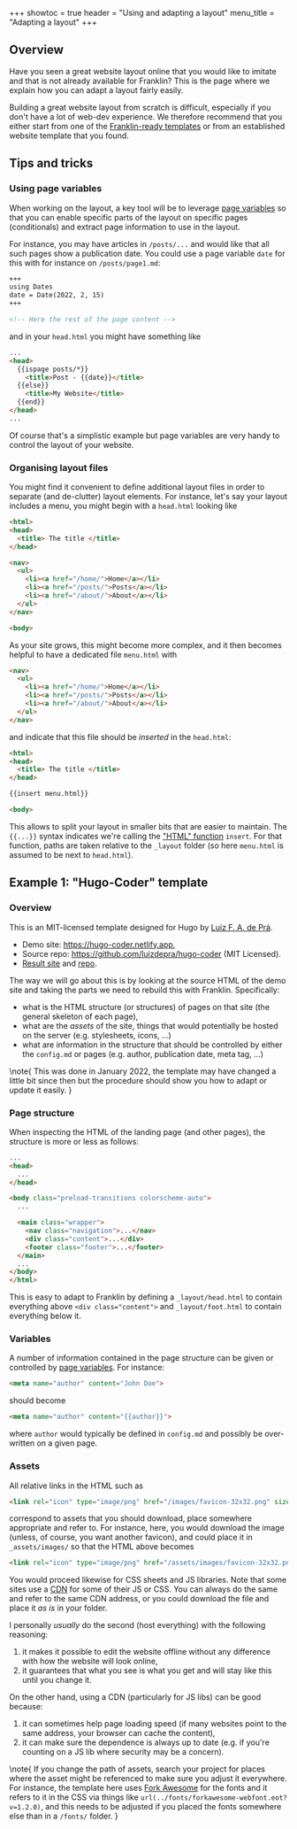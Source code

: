 +++
showtoc = true
header = "Using and adapting a layout"
menu_title = "Adapting a layout"
+++

## Overview

Have you seen a great website layout online that you would like to imitate and that is
not already available for Franklin?
This is the page where we explain how you can adapt a layout fairly easily.

Building a great website layout from scratch is difficult, especially if you don't have
a lot of web-dev experience.
We therefore recommend that you either start from one of the
[Franklin-ready templates](https://tlienart.github.io/FranklinTemplates.jl/) or from an
established website template that you found.

## Tips and tricks

### Using page variables

When working on the layout, a key tool will be to leverage [page variables](/syntax/vars+funs/)
so that you can enable specific parts of the layout on specific pages (conditionals) and
extract page information to use in the layout.

For instance, you may have articles in `/posts/...` and would like that all such pages
show a publication date.
You could use a page variable `date` for this with for instance on `/posts/page1.md`:

```md
+++
using Dates
date = Date(2022, 2, 15)
+++

<!-- Here the rest of the page content -->
```

and in your `head.html` you might have something like

```html
...
<head>
  {{ispage posts/*}}
    <title>Post - {{date}}</title>
  {{else}}
    <title>My Website</title>
  {{end}}
</head>
...
```

Of course that's a simplistic example but page variables are very handy to
control the layout of your website.





### Organising layout files

You might find it convenient to define additional layout files in order to separate
(and de-clutter) layout elements.
For instance, let's say your layout includes a menu, you might begin with
a `head.html` looking like

```html
<html>
<head>
  <title> The title </title>
</head>

<nav>
  <ul>
    <li><a href="/home/">Home</a></li>
    <li><a href="/posts/">Posts</a></li>
    <li><a href="/about/">About</a></li>
  </ul>
</nav>

<body>
```

As your site grows, this might become more complex, and it then becomes helpful
to have a dedicated file `menu.html` with

```html
<nav>
  <ul>
    <li><a href="/home/">Home</a></li>
    <li><a href="/posts/">Posts</a></li>
    <li><a href="/about/">About</a></li>
  </ul>
</nav>
```

and indicate that this file should be _inserted_ in the `head.html`:

```html
<html>
<head>
  <title> The title </title>
</head>

{{insert menu.html}}

<body>
```

This allows to split your layout in smaller bits that are easier to maintain.
The `{{...}}` syntax indicates we're calling the ["HTML" function](/syntax/vars+funs/) `insert`.
For that function, paths are taken relative to the `_layout` folder (so here `menu.html` is assumed to be next to `head.html`).

## Example 1: "Hugo-Coder" template

### Overview

This is an MIT-licensed template designed for Hugo by [Luiz F. A. de Prá](https://github.com/luizdepra).

* Demo site: <https://hugo-coder.netlify.app>,
* Source repo: <https://github.com/luizdepra/hugo-coder> (MIT Licensed).
* [Result site](https://tlienart.github.io/coder-xranklin-demo/) and [repo](https://github.com/tlienart/coder-xranklin-demo).

The way we will go about this is by looking at the source HTML of the demo site and taking the parts we need to rebuild this with Franklin.
Specifically:

* what is the HTML structure (or structures) of pages on that site (the general skeleton of each page),
* what are the _assets_ of the site, things that would potentially be hosted on the server (e.g. stylesheets, icons, ...)
* what are information in the structure that should be controlled by either the `config.md` or pages (e.g. author, publication date, meta tag, ...)

\note{
  This was done in January 2022, the template may have changed a little bit since then but the
  procedure should show you how to adapt or update it easily.
}


### Page structure

When inspecting the HTML of the landing page (and other pages),
the structure is more or less as follows:

```html
...
<head>
  ...
</head>

<body class="preload-transitions colorscheme-auto">
  ...

  <main class="wrapper">
    <nav class="navigation">...</nav>
    <div class="content">...</div>
    <footer class="footer">...</footer>
  </main>
  ...
</body>
</html>
```

This is easy to adapt to Franklin by defining a `_layout/head.html` to contain
everything above `<div class="content">` and `_layout/foot.html` to
contain everything below it.

### Variables

A number of information contained in the page structure can be given or controlled
by [page variables](/syntax/vars+funs/).
For instance:

```html
<meta name="author" content="John Doe">
```

should become

```html
<meta name="author" content="{{author}}">
```

where `author` would typically be defined in `config.md` and possibly be over-written
on a given page.

### Assets

All relative links in the HTML such as

```html
<link rel="icon" type="image/png" href="/images/favicon-32x32.png" sizes="32x32">
```

correspond to assets that you should download, place somewhere appropriate and refer to.
For instance, here, you would download the image (unless, of course, you want another
  favicon), and could place it in `_assets/images/` so that the HTML above becomes

```html
<link rel="icon" type="image/png" href="/assets/images/favicon-32x32.png" sizes="32x32">
```

You would proceed likewise for CSS sheets and JS libraries.
Note that some sites use a [CDN](https://en.wikipedia.org/wiki/Content_delivery_network)
for some of their JS or CSS.
You can always do the same and refer to the same CDN address, or you could download
the file and place it _as is_ in your folder.

I personally _usually_ do the second (host everything) with the following reasoning:

1. it makes it possible to edit the website offline without any difference with how
  the website will look online,
1. it guarantees that what you see is what you get and will stay like this until you change it.

On the other hand, using a CDN (particularly for JS libs) can be good because:

1. it can sometimes help page loading speed (if many websites point to the same address,
  your browser can cache the content),
1. it can make sure the dependence is always up to date (e.g. if you're counting on a JS lib
  where security may be a concern).

\note{
  If you change the path of assets, search your project for places where the asset might be
  referenced to make sure you adjust it everywhere.
  For instance, the template here uses [Fork Awesome](https://forkaweso.me/Fork-Awesome/)
  for the fonts and it refers to it in the CSS via things like `url(../fonts/forkawesome-webfont.eot?v=1.2.0)`,
  and this needs to be adjusted if you placed the fonts somewhere else than in a `/fonts/` folder.
}
